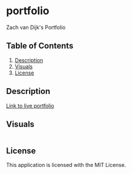 # portfolio
Zach van Dijk's Portfolio

## Table of Contents
1. [Description](#description)
2. [Visuals](#visuals)
3. [License](#license)

## Description
[Link to live portfolio]()
## Visuals
![]()
## License
This application is licensed with the MIT License.